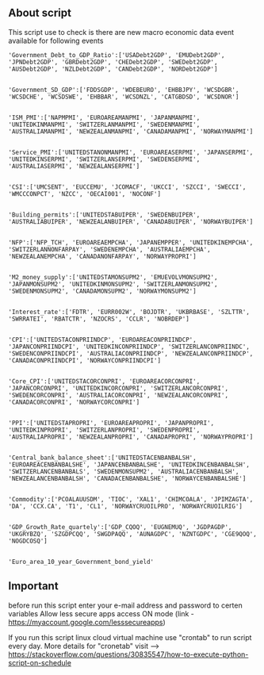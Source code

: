 ## About script

This script use to check is there are new macro economic data event available for following events

    'Government_Debt_to_GDP_Ratio':['USADebt2GDP', 'EMUDebt2GDP', 'JPNDebt2GDP', 'GBRDebt2GDP', 'CHEDebt2GDP', 'SWEDebt2GDP', 'AUSDebt2GDP', 'NZLDebt2GDP', 'CANDebt2GDP', 'NORDebt2GDP']
    

    'Government_SD_GDP':['FDDSGDP', 'WDEBEURO', 'EHBBJPY', 'WCSDGBR', 'WCSDCHE', 'WCSDSWE', 'EHBBAR', 'WCSDNZL', 'CATGBDSD', 'WCSDNOR']
    

    'ISM_PMI':['NAPMPMI', 'EUROAREAMANPMI', 'JAPANMANPMI', 'UNITEDKINMANPMI', 'SWITZERLANMANPMI', 'SWEDENMANPMI', 'AUSTRALIAMANPMI', 'NEWZEALANMANPMI', 'CANADAMANPMI', 'NORWAYMANPMI']
    

    'Service_PMI':['UNITEDSTANONMANPMI', 'EUROAREASERPMI', 'JAPANSERPMI', 'UNITEDKINSERPMI', 'SWITZERLANSERPMI', 'SWEDENSERPMI', 'AUSTRALIASERPMI', 'NEWZEALANSERPMI']
    

    'CSI':['UMCSENT', 'EUCCEMU', 'JCOMACF', 'UKCCI', 'SZCCI', 'SWECCI', 'WMCCCONPCT', 'NZCC', 'OECAI001', 'NOCONF']
    

    'Building_permits':['UNITEDSTABUIPER', 'SWEDENBUIPER', 'AUSTRALIABUIPER', 'NEWZEALANBUIPER', 'CANADABUIPER', 'NORWAYBUIPER']
    

    'NFP':['NFP_TCH', 'EUROAREAEMPCHA', 'JAPANEMPPER', 'UNITEDKINEMPCHA', 'SWITZERLANNONFARPAY', 'SWEDENEMPCHA', 'AUSTRALIAEMPCHA', 'NEWZEALANEMPCHA', 'CANADANONFARPAY', 'NORWAYPROPRI']
    

    'M2_money_supply':['UNITEDSTAMONSUPM2', 'EMUEVOLVMONSUPM2', 'JAPANMONSUPM2', 'UNITEDKINMONSUPM2', 'SWITZERLANMONSUPM2', 'SWEDENMONSUPM2', 'CANADAMONSUPM2', 'NORWAYMONSUPM2']
    

    'Interest_rate':['FDTR', 'EURR002W', 'BOJDTR', 'UKBRBASE', 'SZLTTR', 'SWRRATEI', 'RBATCTR', 'NZOCRS', 'CCLR', 'NOBRDEP']
    

    'CPI':['UNITEDSTACONPRIINDCP', 'EUROAREACONPRIINDCP', 'JAPANCONPRIINDCPI', 'UNITEDKINCONPRIINDCP', 'SWITZERLANCONPRIINDC', 'SWEDENCONPRIINDCPI', 'AUSTRALIACONPRIINDCP', 'NEWZEALANCONPRIINDCP', 'CANADACONPRIINDCPI', 'NORWAYCONPRIINDCPI']
    

    'Core_CPI':['UNITEDSTACORCONPRI', 'EUROAREACORCONPRI', 'JAPANCORCONPRI', 'UNITEDKINCORCONPRI', 'SWITZERLANCORCONPRI', 'SWEDENCORCONPRI', 'AUSTRALIACORCONPRI', 'NEWZEALANCORCONPRI', 'CANADACORCONPRI', 'NORWAYCORCONPRI']
    

    'PPI':['UNITEDSTAPROPRI', 'EUROAREAPROPRI', 'JAPANPROPRI', 'UNITEDKINPROPRI', 'SWITZERLANPROPRI', 'SWEDENPROPRI', 'AUSTRALIAPROPRI', 'NEWZEALANPROPRI', 'CANADAPROPRI', 'NORWAYPROPRI']
    

    'Central_bank_balance_sheet':['UNITEDSTACENBANBALSH', 'EUROAREACENBANBALSHE', 'JAPANCENBANBALSHE', 'UNITEDKINCENBANBALSH', 'SWITZERLANCENBANBALS', 'SWEDENMONSUPM2', 'AUSTRALIACENBANBALSH', 'NEWZEALANCENBANBALSH', 'CANADACENBANBALSHE', 'NORWAYCENBANBALSHE']
    

    'Commodity':['PCOALAUUSDM', 'TIOC', 'XAL1', 'CHIMCOALA', 'JPIMZAGTA', 'DA', 'CCX.CA', 'T1', 'CL1', 'NORWAYCRUOILPRO', 'NORWAYCRUOILRIG']
    

    'GDP_Growth_Rate_quartely':['GDP_CQOQ', 'EUGNEMUQ', 'JGDPAGDP', 'UKGRYBZQ', 'SZGDPCQQ', 'SWGDPAQQ', 'AUNAGDPC', 'NZNTGDPC', 'CGE9QOQ', 'NOGDCOSQ']
    

    'Euro_area_10_year_Government_bond_yield'

## Important

before run this script enter your e-mail address and password to certen variables
Allow less secure apps access ON mode (link - https://myaccount.google.com/lesssecureapps)

If you run this script linux cloud virtual machine use "crontab" to run script every day.
More details for "cronetab" visit --> https://stackoverflow.com/questions/30835547/how-to-execute-python-script-on-schedule 

